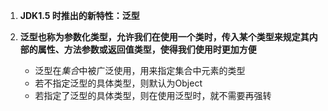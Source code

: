 
1. **JDK1.5 时推出的新特性：泛型**

2. **泛型也称为参数化类型，允许我们在使用一个类时，传入某个类型来规定其内部的属性、方法参数或返回值类型，使得我们使用时更加方便**
   - 泛型在*集合*中被广泛使用，用来指定集合中元素的类型
   - 若不指定泛型的具体类型，则默认为Object
   - 若指定了泛型的具体类型，则在使用泛型时，就不需要再强转